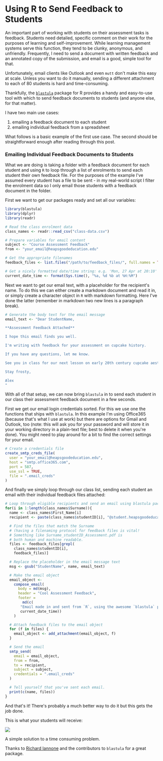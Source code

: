# Using R to Send Feedback to Students

An important part of working with students on their assessment tasks is feedback. Students need detailed, specific comment on their work for the purposes of learning and self-improvement. While learning management systems serve this function, they tend to be clunky, anonymous, and unfriendly. Frequently, I need to send a document with written feedback and an annotated copy of the submission, and email is a good, simple tool for that.

Unfortunately, email clients like Outlook and even `mutt` don't make this easy at scale. Unless you want to do it manually, sending a different attachment to each of 80 students is hard and time-consuming.

Thankfully, the [`blastula`](https://github.com/rich-iannone/blastula) package for R provides a handy and easy-to-use tool with which to send feedback documents to students (and anyone else, for that matter).

I have two main use cases:

1) emailing a feedback document to each student
2) emailing individual feedback from a spreadsheet

What follows is a basic example of the first use case. The second should be straightforward enough after reading through this post.

### Emailing Individual Feedback Documents to Students

What we are doing is taking a folder with a feedback document for each student and using `R` to loop through a list of enrolments to send each student their own feedback file. For the purposes of the example I've assumed every student has a file to be sent - in my real-world script I filter the enrolment data so I only email those students with a feedback document in the folder.

First we want to get our packages ready and set all our variables:

```r
library(blastula)
library(dplyr)
library(readr)

# Read the class enrolment data
class_names <- readr::read_csv("class-data.csv")

# Prepare variables for email content
subject <- "Course Assessment Feedback"
from <- "your_email@heapsgoodeducation.edu"

# Get the appropriate filenames
feedback_files <- list.files("/path/to/feedback_files/", full.names = TRUE)

# Get a nicely formatted date/time string: e.g. 'Mon, 27 Apr at 20:10'
current_date_time <- format(Sys.time(), "%a, %d %b at %H:%M")
```

Next we want to get our email text, with a placeholder for the recipient's name. To do this we can either create a markdown document and read it in, or simply create a character object in `R` with markdown formatting. Here I've done the latter (remember in markdown two new lines is a paragraph break).

```r
# Generate the body text for the email message
email_text <- "Dear StudentName,

**Assessment Feedback Attached**

I hope this email finds you well.

I'm writing with feedback for your assessment on cupcake history.

If you have any questions, let me know.

See you in class for our next lesson on early 20th century cupcake aesthetics.

Stay frosty,

Alex
"
```

With all of that setup, we can now bring `blastula` in to send each student in our class their assessment feedback document in a few seconds.

First we get our email login credentials sorted. For this we use one the functions that ships with `blastula`. In this example I'm using Office365 (because that's what I use at work) but there are options for Gmail and Outlook, too (note: this will ask you for your password and will store it in your working directory in a plain-text file; best to delete it when you're done). You might need to play around for a bit to find the correct settings for your email.

```r
# Create a credentials file
create_smtp_creds_file(
  user = "your_email@heapsgoodeducation.edu",
  host = "smtp.office365.com",
  port = 587,
  use_ssl = TRUE,
  file = ".email_creds"
)
```

And finally we simply loop through our class list, sending each student an email with their individual feedback files attached:

```r
# Loop through eligible recipients and send an email using blastula package
for(i in 1:length(class_names$Surname)){
  name <- class_names$First_Name[i]
  recipient <- paste(class_names$studentID[i], "@student.heapsgoodeducation.edu", sep = "")

  # Find the files that match the Surname
  # (having a filenaming protocol for feedback files is vital!
  # Something like Surname_studentID_Assessment.pdf is
  # both human and machine readable.
  files <- feedback_files[grepl(
    class_names$studentID[i],
    feedback_files)]

  # Replace the placeholder in the email message text
  msg <- gsub("StudentName", name, email_text)

  # Make the email object
  email_object <-
    compose_email(
      body = md(msg),
      header = "Cool Assessment Feedback",
      footer =
        md(c(
	   "Email made in and sent from `R`, using the awesome `blastula` package, on ",
	   current_date_time))
    )

  # Attach feedback files to the email object
  for (f in files) {
    email_object <- add_attachment(email_object, f)
  }

  # Send the email
  smtp_send(
    email = email_object,
    from = from,
    to = recipient,
    subject = subject,
    credentials = ".email_creds"
  )

  # Tell yourself that you've sent each email.
  print(c(name, files))
}
```

And that's it! There's probably a much better way to do it but this gets the job done.

This is what your students will receive:

![](../img/blastula_email.jpeg)

A simple solution to a time consuming problem.

Thanks to [Richard Iannone](https://github.com/rich-iannone) and the contributors to `blastula` for a great package.
